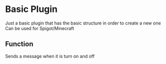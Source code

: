 # Basic Plugin   
Just a basic plugin that has the basic structure in order to create a new one   
Can be used for Spigot/Minecraft    
## Function  
Sends a message when it is turn on and off         
